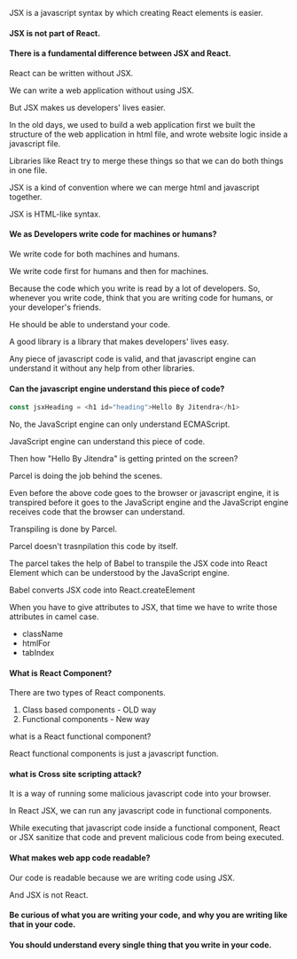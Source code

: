 JSX is a javascript syntax by which creating React elements is easier.

#### JSX is not part of React.

#### There is a fundamental difference between JSX and React.

React can be written without JSX.

We can write a web application without using JSX.

But JSX makes us developers' lives easier.

In the old days, we used to build a web application first we built the structure of the web application in html file, and wrote website logic inside a javascript file.

Libraries like React try to merge these things so that we can do both things in one file.

JSX is a kind of convention where we can merge html and javascript together.

JSX is HTML-like syntax.


#### We as Developers write code for machines or humans?

We write code for both machines and humans.

We write code first for humans and then for machines.

Because the code which you write is read by a lot of developers.
So, whenever you write code, think that you are writing code for humans, or your developer's friends.

He should be able to understand your code.

A good library is a library that makes developers' lives easy.

Any piece of javascript code is valid, and that javascript engine can understand it without any help from other libraries.

#### Can the javascript engine understand this piece of code?

```javascript
const jsxHeading = <h1 id="heading">Hello By Jitendra</h1>
```

No, the JavaScript engine can only understand ECMAScript.

JavaScript engine can understand this piece of code.

Then how "Hello By Jitendra" is getting printed on the screen?

Parcel is doing the job behind the scenes.

Even before the above code goes to the browser or javascript engine, it is transpired before it goes to the JavaScript engine and the JavaScript engine receives code that the browser can understand.

Transpiling is done by Parcel.

Parcel doesn't trasnpilation this code by itself.

The parcel takes the help of Babel to transpile the JSX code into React Element which can be understood by the JavaScript engine.


Babel converts JSX code into React.createElement

When you have to give attributes to JSX, that time we have to write those attributes in camel case.

* className
* htmlFor
* tabIndex

#### What is React Component?

There are two types of React components.
1. Class based components - OLD way
2. Functional components - New way

what is a React functional component?

React functional components is just a javascript function.


#### what is Cross site scripting attack?

It is a way of running some malicious javascript code into your browser.

In React JSX, we can run any javascript code in functional components.

While executing that javascript code inside a functional component, React or JSX sanitize that code and prevent malicious code from being executed.

#### What makes web app code readable?

Our code is readable because we are writing code using JSX.

And JSX is not React.

#### Be curious of what you are writing your code, and why you are writing like that in your code.

#### You should understand every single thing that you write in your code.